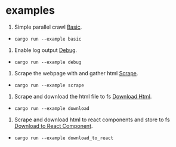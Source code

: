 # examples

1. Simple parallel crawl [Basic](./basic.rs).

- `cargo run --example basic`

1. Enable log output [Debug](./debug.rs).

- `cargo run --example debug`

1. Scrape the webpage with and gather html [Scrape](./scrape.rs).

- `cargo run --example scrape`

1. Scrape and download the html file to fs [Download Html](./download.rs).

- `cargo run --example download`

1. Scrape and download html to react components and store to fs [Download to React Component](./download.rs).

- `cargo run --example download_to_react`
